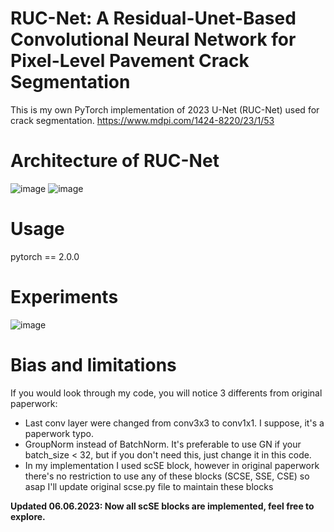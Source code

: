 # RUC-Net: A Residual-Unet-Based Convolutional Neural Network for Pixel-Level Pavement Crack Segmentation
This is my own PyTorch implementation of 2023 U-Net (RUC-Net) used for crack segmentation. https://www.mdpi.com/1424-8220/23/1/53
# Architecture of RUC-Net
![image](https://github.com/americanexplorer13/rucnet/assets/57260643/485f078c-f300-4d9b-a19a-dc2c70460152)
![image](https://github.com/americanexplorer13/rucnet/assets/57260643/829e2220-9ed7-4063-a9c8-dfbdd8bb181d)
# Usage
pytorch == 2.0.0
# Experiments 
![image](https://github.com/americanexplorer13/rucnet/assets/57260643/de158b12-2a2b-4178-82d0-70d0f618fe0d)
# Bias and limitations
If you would look through my code, you will notice 3 differents from original paperwork: 
- Last conv layer were changed from conv3x3 to conv1x1. I suppose, it's a paperwork typo. 
- GroupNorm instead of BatchNorm. It's preferable to use GN if your batch_size < 32, but if you don't need this, just change it in this code. 
- In my implementation I used scSE block, however in original paperwork there's no restriction to use any of these blocks (SCSE, SSE, CSE) so asap I'll update original scse.py file to maintain these blocks

**Updated 06.06.2023: Now all scSE blocks are implemented, feel free to explore.**
